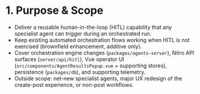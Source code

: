 # 1. Purpose & Scope
- Deliver a reusable human-in-the-loop (HITL) capability that any specialist agent can trigger during an orchestrated run.
- Keep existing automated orchestration flows working when HITL is not exercised (brownfield enhancement, additive only).
- Cover orchestration engine changes (`packages/agents-server`), Nitro API surfaces (`server/api/hitl`), Vue operator UI (`src/components/AgentResultsPopup.vue` + supporting stores), persistence (`packages/db`), and supporting telemetry.
- Outside scope: net-new specialist agents, major UX redesign of the create-post experience, or non-post workflows.
